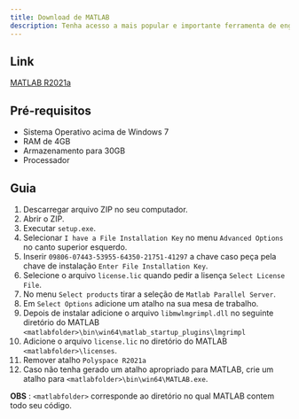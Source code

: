 ```yaml
---
title: Download de MATLAB
description: Tenha acesso a mais popular e importante ferramenta de engenharia.
---
```


## Link
[MATLAB R2021a](https://getintopc.com/softwares/maths/mathworks-matlab-r2021a-free-download-5781240/)

## Pré-requisitos
- Sistema Operativo acima de Windows 7
- RAM de 4GB
- Armazenamento para 30GB
- Processador 

## Guia
1. Descarregar arquivo ZIP no seu computador.
2. Abrir o ZIP.
3. Executar `setup.exe`.
4. Selecionar `I have a File Installation Key` no menu `Advanced Options` no canto superior esquerdo.
5. Inserir `09806-07443-53955-64350-21751-41297` a chave caso peça pela chave de instalação `Enter File Installation Key`.
6. Selecione o arquivo `license.lic` quando pedir a lisença `Select License File`.
7. No menu `Select products` tirar a seleção de `Matlab Parallel Server`.
8. Em `Select Options` adicione um atalho na sua mesa de trabalho.
9. Depois de instalar adicione o arquivo `libmwlmgrimpl.dll` no seguinte diretório do MATLAB `<matlabfolder>\bin\win64\matlab_startup_plugins\lmgrimpl`
10. Adicione o arquivo `license.lic` no diretório do MATLAB `<matlabfolder>\licenses`.
11. Remover atalho `Polyspace R2021a`
12. Caso não tenha gerado um atalho apropriado para MATLAB, crie um atalho para `<matlabfolder>\bin\win64\MATLAB.exe`.

**OBS** : `<matlabfolder>` corresponde ao diretório no qual MATLAB contem todo seu código.
 